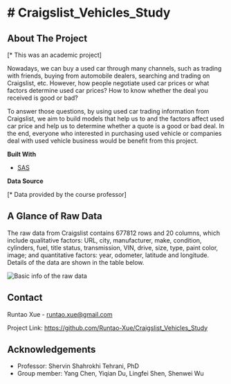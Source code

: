 # # Craigslist_Vehicles_Study
## About The Project

[\* This was an academic project]

Nowadays, we can buy a used car through many channels, such as trading with friends, buying from automobile dealers, searching and trading on Craigslist, etc. However, how people negotiate used car prices or what factors determine used car prices? How to know whether the deal you received is good or bad?

To answer those questions, by using used car trading information from Craigslist, we aim to build models that help us to and the factors affect used car price and help us to determine whether a quote is a good or bad deal. In the end, everyone who interested in purchasing used vehicle or companies deal with used vehicle business would be benefit from this project.

**Built With**

* [SAS](https://www.sas.com/)

**Data Source**

[\* Data provided by the course professor]

## A Glance of Raw Data

The raw data from Craigslist contains 677812 rows and 20 columns, which include qualitative factors: URL, city, manufacturer, make, condition, cylinders, fuel, title status, transmission, VIN, drive, size, type, paint color, image; and quantitative factors: year, odometer, latitude and longitude. Details of the data are shown in the table below.

![Basic info of the raw data](https://github.com/Runtao-Xue/Craigslist_Vehicles_Study/blob/main/Basic%20info%20of%20the%20raw%20data.PNG)

## Contact

Runtao Xue - runtao.xue@gmail.com

Project Link: https://github.com/Runtao-Xue/Craigslist_Vehicles_Study

## Acknowledgements

* Professor: Shervin Shahrokhi Tehrani, PhD
* Group member: Yang Chen, Yiqian Du, Lingfei Shen, Shenwei Wu
